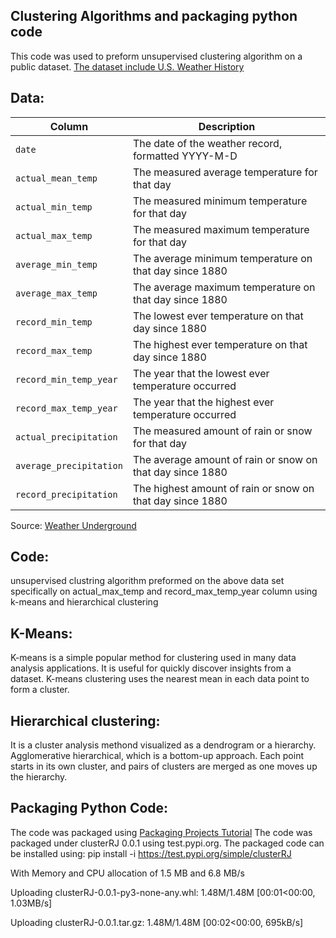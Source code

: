 ## Clustering Algorithms and packaging python code
This code was used to preform unsupervised clustering algorithm on a public dataset. [The dataset include U.S. Weather History](https://github.com/fivethirtyeight/data/blob/master/us-weather-history/KPHL.csv) 

## Data:

Column | Description
---|---------
`date` | The date of the weather record, formatted YYYY-M-D
`actual_mean_temp` | The measured average temperature for that day
`actual_min_temp` | The measured minimum temperature for that day
`actual_max_temp` | The measured maximum temperature for that day
`average_min_temp` | The average minimum temperature on that day since 1880
`average_max_temp` | The average maximum temperature on that day since 1880
`record_min_temp` | The lowest ever temperature on that day since 1880
`record_max_temp` | The highest ever temperature on that day since 1880
`record_min_temp_year` | The year that the lowest ever temperature occurred
`record_max_temp_year` | The year that the highest ever temperature occurred
`actual_precipitation` | The measured amount of rain or snow for that day
`average_precipitation` | The average amount of rain or snow on that day since 1880
`record_precipitation` | The highest amount of rain or snow on that day since 1880

Source: [Weather Underground](http://wunderground.com)

## Code:
unsupervised clustring algorithm preformed on the above data set specifically on actual_max_temp and record_max_temp_year column using k-means and hierarchical clustering

## K-Means:
K-means is a simple popular method for clustering used in many data analysis applications. It is useful for quickly discover insights from a dataset. K-means clustering uses the nearest mean in each data point to form a cluster. 

## Hierarchical clustering:
It is a cluster analysis methond visualized as a dendrogram or a hierarchy. Agglomerative hierarchical, which is a bottom-up approach. Each point starts in its own cluster, and pairs of clusters are merged as one moves up the hierarchy.

## Packaging Python Code:
The code was packaged using [Packaging Projects Tutorial](https://packaging.python.org/tutorials/packaging-projects/)
The code was packaged under clusterRJ 0.0.1 using test.pypi.org. 
The packaged code can be installed using: 
    pip install -i https://test.pypi.org/simple/clusterRJ 

With Memory and CPU allocation of 1.5 MB and 6.8 MB/s

Uploading clusterRJ-0.0.1-py3-none-any.whl: 1.48M/1.48M [00:01<00:00, 1.03MB/s] 

Uploading clusterRJ-0.0.1.tar.gz:  1.48M/1.48M [00:02<00:00, 695kB/s] 
